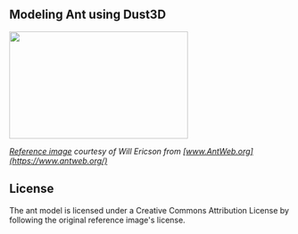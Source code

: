 Modeling Ant using Dust3D
----------------------------------------------

<image src="https://raw.githubusercontent.com/huxingyi/free-dust3d-models/master/models/ant/modeling-ant-dust3d-screenshot.png" width="320" height="192">

*[Reference image](https://www.antweb.org/bigPicture.do?name=casent0911143&shot=p&number=1) courtesy of Will Ericson from [www.AntWeb.org](https://www.antweb.org/)*

License
----------------------------------------------
The ant model is licensed under a Creative Commons Attribution License by following the original reference image's license.
